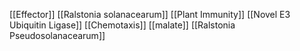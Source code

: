 [[Effector]]
[[Ralstonia solanacearum]]
[[Plant Immunity]]
[[Novel E3 Ubiquitin Ligase]]
[[Chemotaxis]]
[[malate]]
[[Ralstonia Pseudosolanacearum]]
